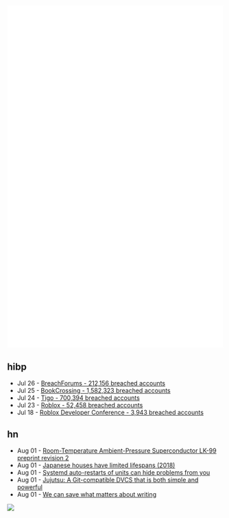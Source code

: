 ![Metrics](https://raw.githubusercontent.com/phixion/phixion/master/metrics.svg)

## hibp

<!--
for https://github.com/phixion/phixion/blob/main/.github/workflows/feeds.yml
-->
<!--START_SECTION:haveibeenpwnd-->
- Jul 26 - [BreachForums - 212,156 breached accounts](https://haveibeenpwned.com/PwnedWebsites#BreachForums)
- Jul 25 - [BookCrossing - 1,582,323 breached accounts](https://haveibeenpwned.com/PwnedWebsites#BookCrossing)
- Jul 24 - [Tigo - 700,394 breached accounts](https://haveibeenpwned.com/PwnedWebsites#Tigo)
- Jul 23 - [Roblox - 52,458 breached accounts](https://haveibeenpwned.com/PwnedWebsites#Roblox)
- Jul 18 - [Roblox Developer Conference - 3,943 breached accounts](https://haveibeenpwned.com/PwnedWebsites#RobloxDeveloperConference)
<!--END_SECTION:haveibeenpwnd-->

## hn

<!--
for https://github.com/phixion/phixion/blob/main/.github/workflows/feeds.yml
-->
<!--START_SECTION:hn-->
- Aug 01 - [Room-Temperature Ambient-Pressure Superconductor LK-99 preprint revision 2](https://arxiv.org/abs/2307.12037)
- Aug 01 - [Japanese houses have limited lifespans (2018)](https://www.economist.com/finance-and-economics/2018/03/15/why-japanese-houses-have-such-limited-lifespans)
- Aug 01 - [Systemd auto-restarts of units can hide problems from you](https://utcc.utoronto.ca/~cks/space/blog/linux/SystemdRestartHidesProblems)
- Aug 01 - [Jujutsu: A Git-compatible DVCS that is both simple and powerful](https://github.com/martinvonz/jj)
- Aug 01 - [We can save what matters about writing](https://tedunderwood.com/2023/07/31/we-can-save-what-matters-about-writing-at-a-price/)
<!--END_SECTION:hn-->

<!--
for https://yhype.me
-->
![](https://hit.yhype.me/github/profile?user_id=13013670)
